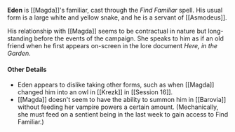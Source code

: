 **Eden** is [[Magda]]'s familiar, cast through the *Find Familiar* spell. His usual form is a large white and yellow snake, and he is a servant of [[Asmodeus]].

His relationship with [[Magda]] seems to be contractual in nature but long-standing before the events of the campaign. She speaks to him as if an old friend when he first appears on-screen in the lore document *Here, in the Garden*.

#### Other Details

- Eden appears to dislike taking other forms, such as when [[Magda]] changed him into an owl in [[Krezk]] in [[Session 16]].
- [[Magda]] doesn't seem to have the ability to summon him in [[Barovia]] without feeding her vampire powers a certain amount. (Mechanically, she must feed on a sentient being in the last week to gain access to Find Familiar.)